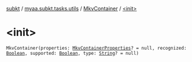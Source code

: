 [subkt](../../index.md) / [myaa.subkt.tasks.utils](../index.md) / [MkvContainer](index.md) / [&lt;init&gt;](./-init-.md)

# &lt;init&gt;

`MkvContainer(properties: `[`MkvContainerProperties`](../-mkv-container-properties/index.md)`? = null, recognized: `[`Boolean`](https://kotlinlang.org/api/latest/jvm/stdlib/kotlin/-boolean/index.html)`, supported: `[`Boolean`](https://kotlinlang.org/api/latest/jvm/stdlib/kotlin/-boolean/index.html)`, type: `[`String`](https://kotlinlang.org/api/latest/jvm/stdlib/kotlin/-string/index.html)`? = null)`